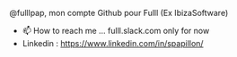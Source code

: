  @fulllpap, mon compte Github pour Fulll (Ex IbizaSoftware)
- 📫 How to reach me ...  fulll.slack.com only for now
- Linkedin : https://www.linkedin.com/in/spapillon/

<!---
fulllpap/fulllpap is a ✨ special ✨ repository because its `README.md` (this file) appears on your GitHub profile.
You can click the Preview link to take a look at your changes.
--->
